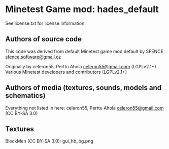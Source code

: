 Minetest Game mod: hades_default
================================
See license.txt for license information.

Authors of source code
----------------------

This code was derived from default Minetest game mod default by SFENCE <sfence.software@gmail.cz>

Originally by celeron55, Perttu Ahola <celeron55@gmail.com> (LGPLv2.1+)
Various Minetest developers and contributors (LGPLv2.1+)

Authors of media (textures, sounds, models and schematics)
----------------------------------------------------------
Everything not listed in here:
celeron55, Perttu Ahola <celeron55@gmail.com> (CC BY-SA 3.0)

Textures
--------
BlockMen (CC BY-SA 3.0):
  gui_hb_bg.png
